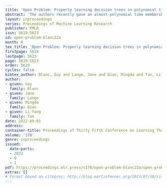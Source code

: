 ```yaml
---
title: 'Open Problem: Properly learning decision trees in polynomial time?'
abstract: 'The authors recently gave an almost-polynomial time membership query algorithm for properly learning decision trees under the uniform distribution~\citep{BLQT21}.  The previous fastest algorithm for this problem ran in quasipolynomial time, a consequence of \cite{EH89}\'s classic algorithm for the distribution-free setting.  In this article we highlight the natural open problem of obtaining a polynomial-time algorithm, discuss possible avenues towards obtaining it, and state intermediate milestones that we believe are of independent interest.'
layout: inproceedings
series: Proceedings of Machine Learning Research
publisher: PMLR
issn: 5619-5623
id: open-problem-blanc22a
month: 0
tex_title: 'Open Problem: Properly learning decision trees in polynomial time?'
firstpage: 5619
lastpage: 5623
page: 5619-5623
order: 5619
cycles: false
bibtex_author: Blanc, Guy and Lange, Jane and Qiao, Mingda and Tan, Li-Yang
author:
- given: Guy
  family: Blanc
- given: Jane
  family: Lange
- given: Mingda
  family: Qiao
- given: Li-Yang
  family: Tan
date: 2022-09-01
address:
container-title: Proceedings of Thirty Fifth Conference on Learning Theory
volume: '178'
genre: inproceedings
issued:
  date-parts:
  - 2022
  - 9
  - 1
pdf: https://proceedings.mlr.press/v178/open-problem-blanc22a/open-problem-blanc22a.pdf
extras: []
# Format based on citeproc: http://blog.martinfenner.org/2013/07/30/citeproc-yaml-for-bibliographies/
---
```


